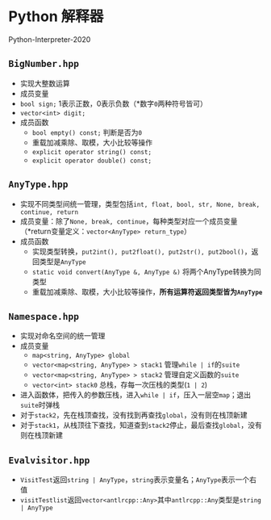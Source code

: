 # Python 解释器

Python-Interpreter-2020

## `BigNumber.hpp`

* 实现大整数运算
*  成员变量
  * `bool sign;` 1表示正数，0表示负数（*数字`0`两种符号皆可）
  * `vector<int> digit;` 
* 成员函数
  * `bool empty() const;` 判断是否为`0`
  * 重载加减乘除、取模，大小比较等操作
  * `explicit operator string() const;`
  * `explicit operator double() const;`

## `AnyType.hpp`

* 实现不同类型间统一管理，类型包括`int, float, bool, str, None, break, continue, return`
* 成员变量：除了`None, break, continue`，每种类型对应一个成员变量（*return变量定义：`vector<AnyType> return_type`）
* 成员函数
  * 实现类型转换，`put2int(), put2float(), put2str(), put2bool()`，返回类型是`AnyType`
  * `static void convert(AnyType &, AnyType &)` 将两个AnyType转换为同类型
  * 重载加减乘除、取模，大小比较等操作，**所有运算符返回类型皆为`AnyType`**

## `Namespace.hpp`

* 实现对命名空间的统一管理
* 成员变量
  * `map<string, AnyType> global`
  * `vector<map<string, AnyType> > stack1` 管理`while | if`的`suite`
  * `vector<map<string, AnyType> > stack2` 管理自定义函数的`suite`
  * `vector<int> stack0` 总栈，存每一次压栈的类型(`1 | 2`)
* 进入函数体，把传入的参数压栈，进入`while | if`，压入一层空`map`；退出`suite`时弹栈
* 对于`stack2`，先在栈顶查找，没有找到再查找`global`，没有则在栈顶新建
* 对于`stack1`，从栈顶往下查找，知道查到`stack2`停止，最后查找`global`，没有则在栈顶新建

## `Evalvisitor.hpp`

* `VisitTest`返回`string | AnyType`，`string`表示变量名；`AnyType`表示一个右值
* `visitTestlist`返回`vector<antlrcpp::Any>`其中`antlrcpp::Any`类型是`string | AnyType`


